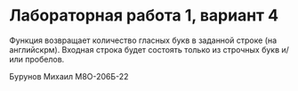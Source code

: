 # Лабораторная работа 1, вариант 4

Функция возвращает количество гласных букв в заданной строке (на английскрм).
Входная строка будет состоять только из строчных букв и/или пробелов.

Бурунов Михаил М8О-206Б-22
